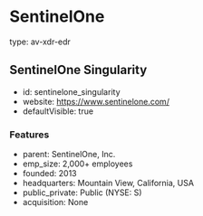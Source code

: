 # SentinelOne
type: av-xdr-edr

## SentinelOne Singularity
- id: sentinelone_singularity
- website: https://www.sentinelone.com/
- defaultVisible: true

### Features
- parent: SentinelOne, Inc.
- emp_size: 2,000+ employees
- founded: 2013
- headquarters: Mountain View, California, USA
- public_private: Public (NYSE: S)
- acquisition: None
